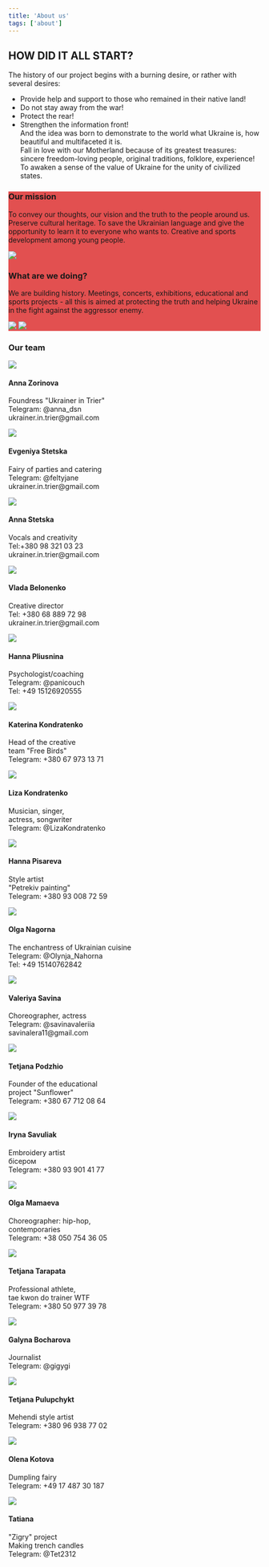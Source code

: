 ```yaml
---
title: 'About us'
tags: ['about']
---
```


<div class='text-left mt-8 mx-auto container px-6 text-justify mb-20'>
    <h2 class='uppercase text-4xl text-red-600 font-bold py-4'>HOW DID IT ALL START?</h2>
    <p>The history of our project begins with a burning desire, or rather with several desires:<br>

- Provide help and support to those who remained in their native land!<br>
- Do not stay away from the war! <br>
- Protect the rear! <br>
- Strengthen the information front!<br>
And the idea was born to demonstrate to the world what Ukraine is, how beautiful and multifaceted it is.<br> Fall in love with our Motherland because of its greatest treasures: sincere freedom-loving people, original traditions, folklore, experience!<br> To awaken a sense of the value of Ukraine for the unity of civilized states.</p>
</div>

<div class=' my-4 bg-fixed bg-cover mb-20' style='background-image: url("/aboutImg/e57edb_006f24e215b6495eabfd5331e03b43e6_mv2.jpg")' >
    <div style='background-color: rgba(220, 38, 38, 0.8)' class='py-14'>
        <div class='grid lg:grid-cols-2 xl:gap-10 lg:gap-4 gap-2 mx-auto container px-6 '>
            <div class='text-left flex flex-col justify-between'>
                <h3 class='text-white text-2xl font-bold py-4'>Our mission</h3> 
                <p class='text-white py-4 text-justify'>To convey our thoughts, our vision and the truth to the people around us. Preserve cultural heritage.
                To save the Ukrainian language and give the opportunity to learn it to everyone who wants to.
                Creative and sports development among young people. </p>
                <img src='/aboutImg/photo_2022-11-06_19-02-59.jpg' class='pb-8 w-full md:m-auto'>
            </div>
            <div class='text-left flex flex-col justify-between relative'>
                <h3 class='text-white text-2xl font-bold pt-4'>What are we doing?</h3>
                <p class='text-white pb-10 text-justify'>
                We are building history.
                Meetings, concerts, exhibitions, educational and sports projects - all this is aimed at protecting the truth and helping Ukraine in the fight against the aggressor enemy.</p>
                <img src='/aboutImg/photo_2022-11-06_19-03-58.jpg' class='pb-8 md:w-4/6 lg:w-4/6 xl:w-4/6 m-auto md:m-0 lg:m-0 xl:m-0'>
                <img src='/aboutImg/IMG_20221015_130146.jpg' class='absolute xl:top-52  ld:top-52 md:top-52 xl:right-28 xl:w-36 lg:right-20 lg:w-28 md:right-24 md:block lg:block xl:block hidden'>
            </div>
        </div>
    </div>
</div>
<div class='container mx-auto my-4 px-6'>
    <h3 class='text-4xl font-bold text-red-600 text-center'>Our team</h3>
</div>
<div class='grid justify-items-center gap-4 3xl:grid-cols-4 lg:grid-cols-3 md:grid-cols-2'>
    <div class='relative '>
        <img src='/aboutImg/ourTeam/e57edb_f4bd2241b33a4fa89cb557af819e7d93_mv2.jpg'>
        <div class='absolute w-64 h-32 bg-white dark:bg-gray-800 bottom-0'>
            <h4 class='text-2xl p-2 '>Anna Zorinova</h4>
            <p class='px-2 pb-2'>Foundress "Ukrainer in Trier"<br>
                Telegram: @anna_dsn <br>
                ukrainer.in.trier@gmail.com</p>
        </div>
    </div>
    <div class='relative'>
        <img src='/aboutImg/ourTeam/e57edb_daf7955f44864dbfb8b8c92e3791b9c2_mv2.jpg'>
        <div class='absolute w-64 h-32 bg-white dark:bg-gray-800 bottom-0'>
            <h4 class='text-2xl p-2 '>Evgeniya Stetska</h4>
            <p class='px-2 pb-2'>Fairy of parties and catering<br>
            Telegram: @feltyjane <br>
            ukrainer.in.trier@gmail.com</p>
        </div>
    </div>
    <div class='relative'>
        <img src='/aboutImg/ourTeam/e57edb_c4c7b5d8df4d466893f738a7badc7f6c_mv2.jpg'>
        <div class='absolute w-64 h-32 bg-white dark:bg-gray-800 bottom-0'>
            <h4 class='text-2xl p-2 '>Anna Stetska</h4>
            <p class='px-2 pb-2'>
Vocals and creativity<br>
            Tel:+380 98 321 03 23 <br>
            ukrainer.in.trier@gmail.com</p>
        </div>
    </div>
    <div class='relative'>
          <img src='/aboutImg/ourTeam/vlada3.jpg'>
        <div class='absolute w-64 h-32 bg-white dark:bg-gray-800 bottom-0'>
            <h4 class='text-2xl p-2 '>Vlada Belonenko</h4>
            <p class='px-2 pb-2'>
Creative director<br>
            Tel: +380 68 889 72 98<br>
            ukrainer.in.trier@gmail.com</p>
        </div>
    </div>
    <div class='relative'>
        <img src='/aboutImg/ourTeam/e57edb_4265bc9abc744880b04928e9a47f5335_mv2.jpg'>
        <div class='absolute w-64 h-32 bg-white dark:bg-gray-800 bottom-0'>
            <h4 class='text-2xl p-2'>Hanna Pliusnina</h4>
            <p class='px-2 pb-2'>
Psychologist/coaching <br>
            Telegram: @panicouch <br>
            Tel: +49 15126920555</p>
        </div>
    </div>
    <div class='relative'>
       <img src='/aboutImg/ourTeam/katerina_kondratenko.jpg'>
        <div class='absolute w-64 h-32 bg-white dark:bg-gray-800 bottom-0'>
            <h4 class='text-2xl p-2 '>Katerina Kondratenko</h4>
            <p class='px-2 pb-2'>Head of the creative <br> 
            team "Free Birds"<br>
            Telegram: +380 67 973 13 71</p>
        </div>
    </div>
    <div class='relative'>
        <img src='/aboutImg/ourTeam/e57edb_edd0dfb565fc4493ac5177df5e1969ef_mv2.jpg'>
        <div class='absolute w-64 h-32 bg-white dark:bg-gray-800 bottom-0'>
            <h4 class='text-2xl p-2 '>Liza Kondratenko</h4>
            <p class='px-2 pb-2'>
Musician, singer,<br>
actress, songwriter<br>
            Telegram: @LizaKondratenko</p>
        </div>
    </div>
    <div class='relative'>
        <img src='/aboutImg/ourTeam/e57edb_cd6f97a205ec46208bb9ac4d8b900647_mv2.jpg'>
        <div class='absolute w-64 h-32 bg-white dark:bg-gray-800 bottom-0'>
            <h4 class='text-2xl p-2 '>Hanna Pisareva</h4>
            <p class='px-2 pb-2'>
Style artist <br>
"Petrekiv painting" <br>
            Telegram: +380 93 008 72 59</p>
        </div>
    </div >
    <div class='relative'>
        <img src='/aboutImg/ourTeam/e57edb_93acaa516638493fb42b1115ac53868d_mv2.jpg'>
        <div class='absolute w-64 h-32 bg-white dark:bg-gray-800 bottom-0'>
            <h4 class='text-2xl p-2 '>Olga Nagorna</h4>
            <p class='px-2 pb-2'>The enchantress of Ukrainian cuisine<br>
            Telegram: @Olynja_Nahorna <br>
            Tel: +49 15140762842</p>
        </div>
    </div>
    <div class='relative'>
        <img src='/aboutImg/ourTeam/e57edb_173d9fccc6ff4ff6ba22de462d892a90_mv2.jpg'>
        <div class='absolute w-64 h-32 bg-white dark:bg-gray-800 bottom-0'>
            <h4 class='text-2xl p-2 '>Valeriya Savina</h4>
            <p class='px-2 pb-2'>
Choreographer, actress <br>
            Telegram: @savinavaleriia <br>
            savinalera11@gmail.com </p>
        </div>
    </div>
    <div class='relative'>
        <img src='/aboutImg/ourTeam/e57edb_c728cd6c2550432eb05542ffe294e17f_mv2.jpg'>
        <div class='absolute w-64 h-32 bg-white dark:bg-gray-800 bottom-0'>
            <h4 class='text-2xl p-2 '>Tetjana Podzhio</h4>
            <p class='px-2 pb-2'>Founder of the educational <br> project "Sunflower"<br>
            Telegram: +380 67 712 08 64</p>
        </div>
    </div>
    <div class='relative'>
        <img src='/aboutImg/ourTeam/e57edb_ee79e418be9f43879b6d7abe84dab45a_mv2.jpg'>
        <div class='absolute w-64 h-32 bg-white dark:bg-gray-800 bottom-0'>
            <h4 class='text-2xl p-2 '>Iryna Savuliak</h4>
            <p class='px-2 pb-2'>
Embroidery artist <br>
             бісером<br>
            Telegram: +380 93 901 41 77</p>
        </div>
    </div>
    <div class='relative'>
        <img src='/aboutImg/ourTeam/e57edb_3dc08f9fce1e4134b1ac53b52c20ddca_mv2.jpg'>
        <div class='absolute w-64 h-32 bg-white dark:bg-gray-800 bottom-0'>
            <h4 class='text-2xl p-2 '>Olga Mamaeva</h4>
            <p class='px-2 pb-2'>
Choreographer: hip-hop,<br>
contemporaries <br>
            Telegram: +38 050 754 36 05</p>
        </div>
    </div>
    <div class='relative'>
        <img src='/aboutImg/ourTeam/e57edb_a14f5e29a88a4fe1bdd818ec392cf911_mv2.jpg'>
        <div class='absolute w-64 h-32 bg-white dark:bg-gray-800 bottom-0'>
            <h4 class='text-2xl p-2 '>Tetjana Tarapata</h4>
            <p class='px-2 pb-2'>Professional athlete,<br>
            tae kwon do trainer WTF <br>
            Telegram: +380 50 977 39 78</p>
        </div>
    </div>
    <div class='relative'>
        <img src='/aboutImg/ourTeam/e57edb_8b4abc690730460cb5ce09604e1c35b7_mv2.jpg'>
        <div class='absolute w-64 h-32 bg-white dark:bg-gray-800 bottom-0'>
            <h4 class='text-2xl p-2'>Galyna Bocharova</h4>
            <p class='px-2 pb-2'>
Journalist <br>
            Telegram: @gigygi</p>
        </div>
    </div>
    <div class='relative'>
        <img src='/aboutImg/ourTeam/e57edb_28367760492d4269b3818f13c7ea1f14_mv2.jpg'>
        <div class='absolute w-64 h-32 bg-white dark:bg-gray-800 bottom-0'>
            <h4 class='text-2xl p-2 '>Tetjana Pulupchykt</h4>
            <p class='px-2 pb-2'>Mehendi style artist<br>
            Telegram: +380 96 938 77 02</p>
        </div>
    </div>
     <div class='relative'>
         <img src='/aboutImg/ourTeam/olena_kotova_copy.jpg'>
        <div class='absolute w-64 h-32 bg-white dark:bg-gray-800 bottom-0'>
            <h4 class='text-2xl p-2 '>Olena Kotova</h4>
            <p class='px-2 pb-2'>Dumpling fairy <br>
            Telegram: +49 17 487 30 187</p>
        </div>
    </div>
    <div class='relative'>
        <img src='/aboutImg/ourTeam/tatjana_copy.jpg'>
        <div class='absolute w-64 h-32 bg-white dark:bg-gray-800 bottom-0'>
            <h4 class='text-2xl p-2 '>Tatiana</h4>
            <p class='px-2 pb-2'>"Zigry" project <br> 
           Making trench candles <br>
            Telegram: @Tet2312 </p>
        </div>
    </div>
</div>
